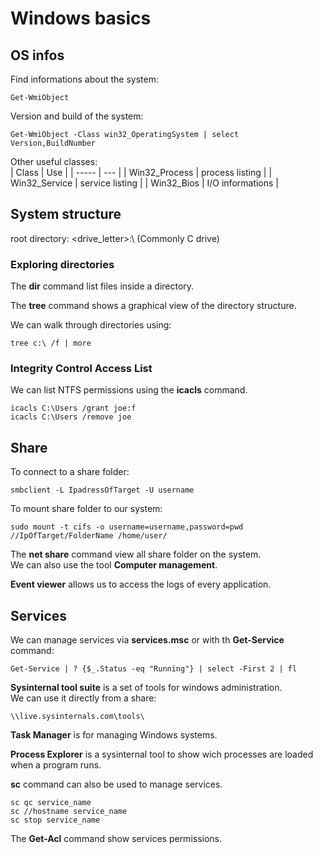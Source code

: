 # Windows basics

## OS infos

Find informations about the system:<br>
```
Get-WmiObject
```
Version and build of the system:<br>
```
Get-WmiObject -Class win32_OperatingSystem | select Version,BuildNumber
```
Other useful classes:<br>
| Class | Use |
| ----- | --- |
| Win32\_Process | process listing |
| Win32\_Service | service listing |
| Win32\_Bios | I/O informations |

## System structure

root directory: \<drive\_letter\>:\ (Commonly C drive)<br>

### Exploring directories

The **dir** command list files inside a directory.<br>

The **tree** command shows a graphical view of the directory structure.<br>

We can walk through directories using: <br>

```
tree c:\ /f | more
```
### Integrity Control Access List

We can list NTFS permissions using the **icacls** command.<br>

```
icacls C:\Users /grant joe:f
icacls C:\Users /remove joe
```

## Share

To connect to a share folder: <br>

```
smbclient -L IpadressOfTarget -U username
```

To mount share folder to our system: <br>

```
sudo mount -t cifs -o username=username,password=pwd //IpOfTarget/FolderName /home/user/
```

The **net share** command view all share folder on the system.<br>
We can also use the tool **Computer management**.<br>

**Event viewer** allows us to access the logs of every application.<br>

## Services

We can manage services via **services.msc** or with th **Get-Service** command:<br>

```
Get-Service | ? {$_.Status -eq "Running"} | select -First 2 | fl
```

**Sysinternal tool suite** is a set of tools for windows administration.<br>
We can use it directly from a share:<br>

```
\\live.sysinternals.com\tools\
```

**Task Manager** is for managing Windows systems.<br>

**Process Explorer** is a sysinternal tool to show wich processes are loaded when a program runs.<br>

**sc** command can also be used to manage services.<br>

```
sc qc service_name
sc //hostname service_name
sc stop service_name
```
The **Get-Acl** command show services permissions.<br>

